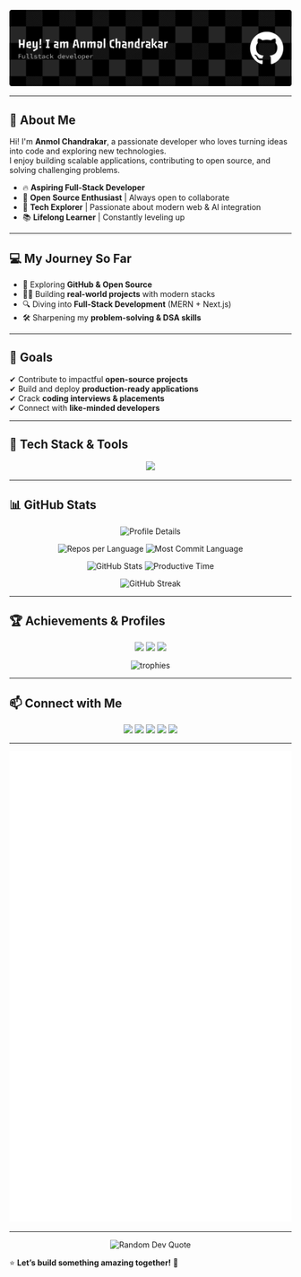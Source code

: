 <p align="center">
  <img src="https://github.com/kirigaya07/kirigaya07/blob/main/github-header-banner.png" alt="Tech Abstract Banner"" />
</p>

---

## 🌟 About Me  

Hi! I'm **Anmol Chandrakar**, a passionate developer who loves turning ideas into code and exploring new technologies.  
I enjoy building scalable applications, contributing to open source, and solving challenging problems.

- 🔥 **Aspiring Full-Stack Developer**  
- 🤝 **Open Source Enthusiast** | Always open to collaborate  
- 🎯 **Tech Explorer** | Passionate about modern web & AI integration  
- 📚 **Lifelong Learner** | Constantly leveling up  

---

## 💻 My Journey So Far  

- 🚀 Exploring **GitHub & Open Source**  
- 👨‍💻 Building **real-world projects** with modern stacks  
- 🔍 Diving into **Full-Stack Development** (MERN + Next.js)  
- 🛠 Sharpening my **problem-solving & DSA skills**  

---

## 🎯 Goals  

✔ Contribute to impactful **open-source projects**  
✔ Build and deploy **production-ready applications**  
✔ Crack **coding interviews & placements**  
✔ Connect with **like-minded developers**  

---

## 🚀 Tech Stack & Tools  

<p align="center">
  <img src="https://skillicons.dev/icons?i=html,css,js,ts,react,redux,nextjs,nodejs,express,mongodb,postgresql,prisma,tailwind,bootstrap,git,github,figma,linux,c,cpp,java,python" />
</p>

---

## 📊 GitHub Stats  

<p align="center">
  <img src="http://github-profile-summary-cards.vercel.app/api/cards/profile-details?username=kirigaya07&theme=blueberry" alt="Profile Details" />
</p>

<p align="center">
  <img src="http://github-profile-summary-cards.vercel.app/api/cards/repos-per-language?username=kirigaya07&theme=blueberry" alt="Repos per Language" />
  <img src="http://github-profile-summary-cards.vercel.app/api/cards/most-commit-language?username=kirigaya07&theme=blueberry" alt="Most Commit Language" />
</p>

<p align="center">
  <img src="http://github-profile-summary-cards.vercel.app/api/cards/stats?username=kirigaya07&theme=blueberry" alt="GitHub Stats" />
  <img src="http://github-profile-summary-cards.vercel.app/api/cards/productive-time?username=kirigaya07&theme=blueberry&utcOffset=9" alt="Productive Time" />
</p>

<p align="center">
  <img src="https://github-readme-streak-stats.herokuapp.com?user=kirigaya07&theme=blueberry&hide_border=true" alt="GitHub Streak" />
</p>

---

## 🏆 Achievements & Profiles  

<p align="center">
  <a href="https://leetcode.com/kirigaya07"><img src="https://img.shields.io/badge/LeetCode-black?style=for-the-badge&logo=leetcode" /></a>
  <a href="https://auth.geeksforgeeks.org/user/kirigaya07"><img src="https://img.shields.io/badge/GeeksforGeeks-298D46?style=for-the-badge&logo=geeksforgeeks&logoColor=white" /></a>
  <a href="https://www.codechef.com/users/kirigaya07"><img src="https://img.shields.io/badge/CodeChef-blue?style=for-the-badge&logo=codechef" /></a>
</p>

<p align="center">
  <img src="https://github-profile-trophy.vercel.app/?username=kirigaya07&theme=nord&margin-w=18&margin-h=18" alt="trophies" />
</p>

---

## 📫 Connect with Me  

<p align="center">
  <a href="https://linkedin.com/in/anmol-chandrakar-151b00257"><img src="https://img.shields.io/badge/LinkedIn-blue?style=for-the-badge&logo=linkedin" /></a>
  <a href="https://twitter.com/anmolchandraka4"><img src="https://img.shields.io/badge/Twitter-black?style=for-the-badge&logo=twitter&logoColor=white" /></a>
  <a href="https://github.com/kirigaya07"><img src="https://img.shields.io/badge/GitHub-gray?style=for-the-badge&logo=github" /></a>
  <a href="mailto:anmolchandrakar999@gmail.com"><img src="https://img.shields.io/badge/Gmail-red?style=for-the-badge&logo=gmail" /></a>
  <a href="https://peerlist.io/kirigaya07"><img src="https://img.shields.io/badge/Peerlist-green?style=for-the-badge&logo=peerlist" /></a>
</p>

---
<p align="center"> <img src="./github-metrics.svg" alt="Metrics" /> </p>

---
<p align="center">
  <img src="https://quotes-github-readme.vercel.app/api?type=horizontal&theme=tokyonight" alt="Random Dev Quote" />
</p>

⭐ **Let’s build something amazing together!** 🚀
